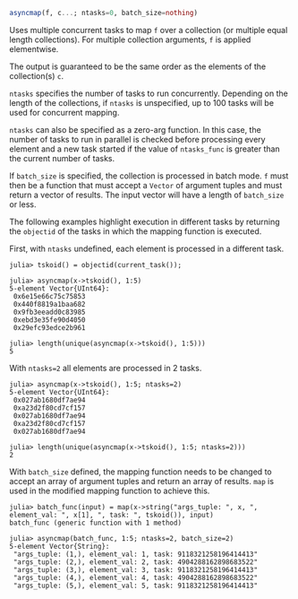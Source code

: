 ```julia
asyncmap(f, c...; ntasks=0, batch_size=nothing)
```

Uses multiple concurrent tasks to map `f` over a collection (or multiple equal length collections). For multiple collection arguments, `f` is applied elementwise.

The output is guaranteed to be the same order as the elements of the collection(s) `c`.

`ntasks` specifies the number of tasks to run concurrently. Depending on the length of the collections, if `ntasks` is unspecified, up to 100 tasks will be used for concurrent mapping.

`ntasks` can also be specified as a zero-arg function. In this case, the number of tasks to run in parallel is checked before processing every element and a new task started if the value of `ntasks_func` is greater than the current number of tasks.

If `batch_size` is specified, the collection is processed in batch mode. `f` must then be a function that must accept a `Vector` of argument tuples and must return a vector of results. The input vector will have a length of `batch_size` or less.

The following examples highlight execution in different tasks by returning the `objectid` of the tasks in which the mapping function is executed.

First, with `ntasks` undefined, each element is processed in a different task.

```julia-repl
julia> tskoid() = objectid(current_task());

julia> asyncmap(x->tskoid(), 1:5)
5-element Vector{UInt64}:
 0x6e15e66c75c75853
 0x440f8819a1baa682
 0x9fb3eeadd0c83985
 0xebd3e35fe90d4050
 0x29efc93edce2b961

julia> length(unique(asyncmap(x->tskoid(), 1:5)))
5
```

With `ntasks=2` all elements are processed in 2 tasks.

```julia-repl
julia> asyncmap(x->tskoid(), 1:5; ntasks=2)
5-element Vector{UInt64}:
 0x027ab1680df7ae94
 0xa23d2f80cd7cf157
 0x027ab1680df7ae94
 0xa23d2f80cd7cf157
 0x027ab1680df7ae94

julia> length(unique(asyncmap(x->tskoid(), 1:5; ntasks=2)))
2
```

With `batch_size` defined, the mapping function needs to be changed to accept an array of argument tuples and return an array of results. `map` is used in the modified mapping function to achieve this.

```julia-repl
julia> batch_func(input) = map(x->string("args_tuple: ", x, ", element_val: ", x[1], ", task: ", tskoid()), input)
batch_func (generic function with 1 method)

julia> asyncmap(batch_func, 1:5; ntasks=2, batch_size=2)
5-element Vector{String}:
 "args_tuple: (1,), element_val: 1, task: 9118321258196414413"
 "args_tuple: (2,), element_val: 2, task: 4904288162898683522"
 "args_tuple: (3,), element_val: 3, task: 9118321258196414413"
 "args_tuple: (4,), element_val: 4, task: 4904288162898683522"
 "args_tuple: (5,), element_val: 5, task: 9118321258196414413"
```
